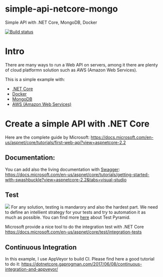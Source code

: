 # simple-api-netcore-mongo
Simple API with .NET Core, MongoDB, Docker 

[![Build status](https://ci.appveyor.com/api/projects/status/a7ps20uwgpsfdwj0?retina=true)](https://ci.appveyor.com/project/hoangnguyen1983/simple-api-netcore-mongo)

# Intro

There are many ways to run a Web API on servers, among it there are plenty of cloud platformn solution such as AWS (Amazon Web Services).

This is a simple example with:

 - [.NET Core](https://docs.microsoft.com/en-us/dotnet/core/) 
 - [Docker](https://docs.docker.com/engine/examples/dotnetcore/) 
 -  [MongoDB](https://www.mongodb.com/what-is-mongodb)
 -  [AWS (Amazon Web Services)](https://aws.amazon.com/)

# Create a simple API with .NET Core
Here are the complete guide by Microsoft: https://docs.microsoft.com/en-us/aspnet/core/tutorials/first-web-api?view=aspnetcore-2.2

## Documentation: 
You can add also the living documentation with [Swagger](https://swagger.io/): https://docs.microsoft.com/en-us/aspnet/core/tutorials/getting-started-with-swashbuckle?view=aspnetcore-2.2&tabs=visual-studio

## Test 
![](https://martinfowler.com/bliki/images/testPyramid/test-pyramid.png)
For any solution, testing is mandarory and also the hardest part. We need to define an intellient strategy for your tests and try to automation it as much as possible. You can find more [here](https://martinfowler.com/bliki/TestPyramid.html) about Test Pyramid.

Microsoft provide a nice tool to do the integration test with .NET Core 
https://docs.microsoft.com/en-us/aspnet/core/test/integration-tests

## Continuous Integration

In this example, I use AppVeyor to build CI. Please find here a good tutorial to do it: https://dotnetcore.gaprogman.com/2017/06/08/continuous-integration-and-appveyor/
